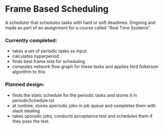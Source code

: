 # Frame Based Scheduling
A scheduler that schedules tasks with hard or soft deadlines. Ongoing and made as part of an assignment for a course called "Real Time Systems".

### Currently completed:
- takes a set of periodic tasks as input
- calculates hyperperiod
- finds best frame size for scheduling
- computes network flow graph for these tasks and applies ford fulkerson algorithm to this

### Planned design:
- finds the static schedule for the periodic tasks and stores it in periodicSchedule.txt
- at runtime, stores aperiodic jobs in job queue and completes them with slack stealing
- takes sporadic jobs, conducts acceptance test and schedules them if they pass the test.
